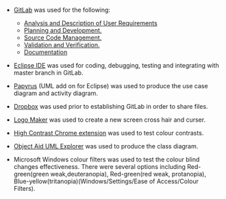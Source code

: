 * [GitLab](https://about.gitlab.com/) was used for the following:
  * [Analysis and Description of User Requirements](./User-Stories)   
  * [Planning and Development.](./Development-Process-and-Plans)   
  * [Source Code Management.](https://git.cs.kent.ac.uk/co886/g6/tree/master)   
  * [Validation and Verification.](./Quality-Assurance)   
  * [Documentation](https://git.cs.kent.ac.uk/co886/g6/wikis/CO886_G6_Documentation)  

* [Eclipse IDE](http://www.eclipse.org/downloads/packages/release/kepler/sr1/eclipse-ide-java-developers) was used for coding, debugging, testing and integrating with master branch in GitLab.   

* [Papyrus](https://www.eclipse.org/papyrus/) (UML add on for Eclipse) was used to produce the use case diagram and activity diagram.

* [Dropbox](https://www.dropbox.com) was used prior to establishing GitLab in order to share files.

* [Logo Maker](https://logomakr.com/) was used to create a new screen cross hair and curser.

* [High Contrast Chrome extension](https://chrome.google.com/webstore/detail/high-contrast/djcfdncoelnlbldjfhinnjlhdjlikmph?hl=en) was used to test colour contrasts.

* [Object Aid UML Explorer](https://www.objectaid.com/home) was used to produce the class diagram.

* Microsoft Windows colour filters was used to test the colour blind changes effectiveness. There were several options including Red-green(green weak,deuteranopia), Red-green(red weak, protanopia), Blue-yellow(tritanopia)(Windows/Settings/Ease of Access/Colour Filters).  


